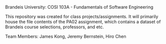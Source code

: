 Brandeis University: COSI 103A - Fundamentals of Software Engineering

This repository was created for class projects/assignments. It will primarily house the file contents of the PA02 assignment, which contains a dataset of Brandeis course selections, professors, and etc.

Team Members: James Kong, Jeremy Bernstein, Hiro Chen

